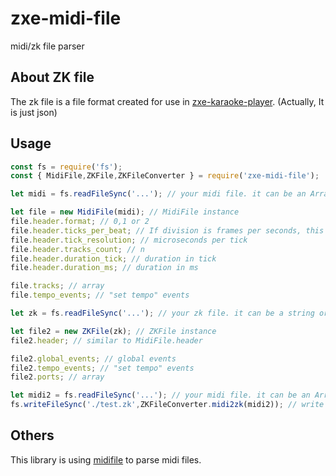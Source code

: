 # zxe-midi-file
midi/zk file parser

## About ZK file
The zk file is a file format created for use in [zxe-karaoke-player](https://github.com/kmoon2437/zxe-karaoke-player). (Actually, It is just json)

## Usage
```js
const fs = require('fs');
const { MidiFile,ZKFile,ZKFileConverter } = require('zxe-midi-file');

let midi = fs.readFileSync('...'); // your midi file. it can be an ArrayBuffer or Uint8Array or nodejs Buffer

let file = new MidiFile(midi); // MidiFile instance
file.header.format; // 0,1 or 2
file.header.ticks_per_beat; // If division is frames per seconds, this is null
file.header.tick_resolution; // microseconds per tick
file.header.tracks_count; // n
file.header.duration_tick; // duration in tick
file.header.duration_ms; // duration in ms

file.tracks; // array
file.tempo_events; // "set tempo" events

let zk = fs.readFileSync('...'); // your zk file. it can be a string or nodejs Buffer

let file2 = new ZKFile(zk); // ZKFile instance
file2.header; // similar to MidiFile.header

file2.global_events; // global events
file2.tempo_events; // "set tempo" events
file2.ports; // array

let midi2 = fs.readFileSync('...'); // your midi file. it can be an ArrayBuffer or Uint8Array or nodejs Buffer
fs.writeFileSync('./test.zk',ZKFileConverter.midi2zk(midi2)); // write zk file
```

## Others
This library is using [midifile](https://github.com/nfroidure/midifile) to parse midi files.